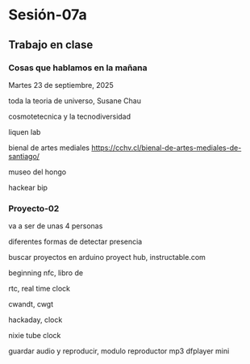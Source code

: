 # Sesión-07a

## Trabajo en clase

### Cosas que hablamos en la mañana

Martes 23 de septiembre, 2025

toda la teoria de universo, Susane Chau

cosmotetecnica y la tecnodiversidad

liquen lab

bienal de artes mediales https://cchv.cl/bienal-de-artes-mediales-de-santiago/

museo del hongo

hackear bip

### Proyecto-02

va a ser de unas 4 personas

diferentes formas de detectar presencia

buscar proyectos en arduino proyect hub, instructable.com

beginning nfc, libro de 

rtc, real time clock

cwandt, cwgt

hackaday, clock

nixie tube clock

guardar audio y reproducir, modulo reproductor mp3 dfplayer mini
